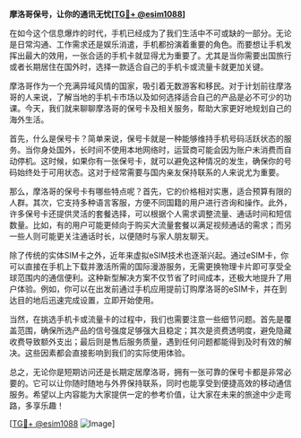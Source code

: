 **摩洛哥保号，让你的通讯无忧[[TG💪+ @esim1088](https://t.me/s/esim1088)]**

在如今这个信息爆炸的时代，手机已经成为了我们生活中不可或缺的一部分。无论是日常沟通、工作需求还是娱乐消遣，手机都扮演着重要的角色。而要想让手机发挥出最大的效用，一张合适的手机卡就显得尤为重要了。尤其是当你需要出国旅行或者长期居住在国外时，选择一款适合自己的手机卡或流量卡就更加关键。

摩洛哥作为一个充满异域风情的国家，吸引着无数游客和移民。对于计划前往摩洛哥的人来说，了解当地的手机卡市场以及如何选择适合自己的产品是必不可少的功课。今天，我们就来聊聊摩洛哥的保号卡及相关服务，帮助大家更好地规划自己的海外生活。

首先，什么是保号卡？简单来说，保号卡就是一种能够维持手机号码活跃状态的服务。当你身处国外，长时间不使用本地网络时，运营商可能会因为账户未消费而自动停机。这时候，如果你有一张保号卡，就可以避免这种情况的发生，确保你的号码始终处于可用状态。这对于经常需要与国内亲友保持联系的人来说尤为重要。

那么，摩洛哥的保号卡有哪些特点呢？首先，它的价格相对实惠，适合预算有限的人群。其次，它支持多种语言客服，方便不同国籍的用户进行咨询和操作。此外，许多保号卡还提供灵活的套餐选择，可以根据个人需求调整流量、通话时间和短信数量。比如，有的用户可能更倾向于购买大流量套餐以满足视频通话的需求；而另一些人则可能更关注通话时长，以便随时与家人朋友聊天。

除了传统的实体SIM卡之外，近年来虚拟eSIM技术也逐渐兴起。通过eSIM卡，你可以直接在手机上下载并激活所需的国际漫游服务，无需更换物理卡片即可享受全球范围内的通信便利。这种新型解决方案不仅节省了时间成本，还极大地提升了用户体验。例如，你可以在出发前通过手机应用提前订购摩洛哥的eSIM卡，并在到达目的地后迅速完成设置，立即开始使用。

当然，在挑选手机卡或流量卡的过程中，我们也需要注意一些细节问题。首先是覆盖范围，确保所选产品的信号强度足够强大且稳定；其次是资费透明度，避免隐藏收费导致额外支出；最后则是售后服务质量，遇到任何问题都能得到及时有效的解决。这些因素都会直接影响到我们的实际使用体验。

总之，无论你是短期访问还是长期定居摩洛哥，拥有一张可靠的保号卡都是非常必要的。它可以让你随时随地与外界保持联系，同时也能享受到便捷高效的移动通信服务。希望以上内容能为大家提供一定的参考价值，让大家在未来的旅途中少走弯路，多享乐趣！

[[TG💪+ @esim1088](https://t.me/s/esim1088) ![Image](https://i.postimg.cc/4NQfJmqS/Snipaste-2025-05-13-00-14-12.png)]